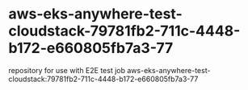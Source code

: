 # aws-eks-anywhere-test-cloudstack-79781fb2-711c-4448-b172-e660805fb7a3-77
repository for use with E2E test job aws-eks-anywhere-test-cloudstack:79781fb2-711c-4448-b172-e660805fb7a3-77
